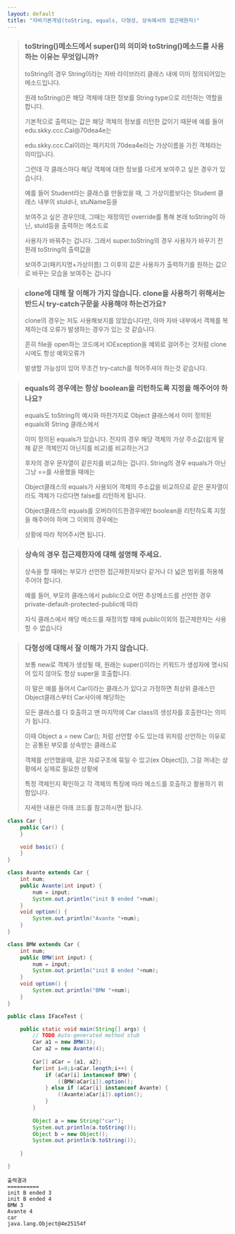 ```yaml
---
layout: default
title: "자바기본개념(toString, equals, 다형성, 상속에서의 접근제한자)"
---
```

 
> ### toString()메소드에서 super()의 의미와 toString()메소드를 사용하는 이유는 무엇입니까?
>
> toString의 경우 String이라는 자바 라이브러리 클래스 내에 이미 정의되어있는 메소드입니다. 
>
> 원래 toString()은 해당 객체에 대한 정보를 String type으로 리턴하는 역할을 합니다. 
>
> 기본적으로 출력되는 값은 해당 객체의 정보를 리턴한 값이기 때문에 예를 들어 edu.skky.ccc.Cal@70dea4e는 
>
> edu.skky.ccc.Cal이라는 패키지의 70dea4e라는 가상이름을 가진 객체라는 의미입니다. 
>
> 그런데 각 클래스마다 해당 객체에 대한 정보를 다르게 보여주고 싶은 경우가 있습니다. 
>
> 예를 들어 Student라는 클래스를 만들었을 때, 그 가상이름보다는 Student 클래스 내부의 stuId나, stuName등을 
>
> 보여주고 싶은 경우인데, 그때는 재정의인 override를 통해 본래 toString이 아닌, stuId등을 출력하는 메소드로 
>
> 사용자가 바꿔주는 겁니다. 그래서 super.toString의 경우 사용자가 바꾸기 전 원래 toString의 출력값을 
>
> 보여주고(패키지명+가상이름) 그 이후의 값은 사용자가 출력하기를 원하는 값으로 바꾸는 모습을 보여주는 겁니다

> ### clone에 대해 잘 이해가 가지 않습니다. clone을 사용하기 위해서는 반드시 try-catch구문을 사용해야 하는건가요?
>
> clone의 경우는 저도 사용해보지를 않았습니다만, 아마 자바 내부에서 객체를 복제하는데 오류가 발생하는 경우가 있는 것 같습니다. 
>
> 흔히 file을 open하는 코드에서 IOException을 예외로 걸어주는 것처럼 clone시에도 항상 예외오류가 
>
> 발생할 가능성이 있어 무조건 try-catch를 적어주셔야 하는것 같습니다.

> ### equals의 경우에는 항상 boolean을 리턴하도록 지정을 해주어야 하나요?
> equals도 toString의 예시와 마찬가지로 Object 클래스에서 이미 정의된 equals와 String 클래스에서 
>
> 이미 정의된 equals가 있습니다. 전자의 경우 해당 객체의 가상 주소값(쉽게 말해 같은 객체인지 아닌지를 비교)를 비교하는거고 
>
> 후자의 경우 문자열이 같은지를 비교하는 겁니다. String의 경우 equals가 아닌 그낭 ==를 사용했을 때에는 
>
> Object클래스의 equals가 사용되어 객체의 주소값을 비교하므로 같은 문자열이라도 객체가 다르다면 false를 리턴하게 됩니다. 
>
> Object클래스의 equals를 오버라이드한경우에만 boolean을 리턴하도록 지정을 해주어야 하며 그 이외의 경우에는 
>
> 상황에 따라 적어주시면 됩니다.

> ### 상속의 경우 접근제한자에 대해 설명해 주세요.
> 상속을 할 때에는 부모가 선언한 접근제한자보다 같거나 더 넓은 범위를 허용해 주어야 합니다. 
>
> 예를 들어, 부모의 클래스에서 public으로 어떤 추상메소드를 선언한 경우 private-default-protected-public에 따라 
>
> 자식 클래스에서 해당 메소드를 재정의할 때에 public이외의 접근제한자는 사용할 수 없습니다

> ### 다형성에 대해서 잘 이해가 가지 않습니다.
> 보통 new로 객체가 생성될 때, 원래는 super()이라는 키워드가 생성자에 명시되어 있지 않아도 항상 super을 호출합니다. 
>
> 이 말은 예를 들어서 Car이라는 클래스가 있다고 가정하면 최상위 클래스인 Object클래스부터 Car사이에 해당하는 
>
> 모든 클래스를 다 호출하고 맨 마지막에 Car class의 생성자를 호출한다는 의미가 됩니다. 
>
> 이때 Object a = new Car(); 처럼 선언할 수도 있는데 위처럼 선언하는 이유로는 공통된 부모를 상속받는 클래스로 
>
> 객체를 선언했을때, 같은 자료구조에 묶일 수 있고(ex Object[]), 그걸 꺼내는 상황에서 실제로 필요한 상황에 
>
> 특정 객체인지 확인하고 각 객체의 특징에 따라 메소드를 호출하고 활용하기 위함입니다. 
>
> 자세한 내용은 아래 코드를 참고하시면 됩니다. 

```java
class Car {
	public Car() {
	}

	void basic() {
	}
}

class Avante extends Car {
	int num;
	public Avante(int input) {
		num = input;
		System.out.println("init B ended "+num);
	}
	void option() {
		System.out.println("Avante "+num);
	}
}

class BMW extends Car {
	int num;
	public BMW(int input) {
		num = input;
		System.out.println("init B ended "+num);
	}
	void option() {
		System.out.println("BMW "+num);
	}
}

public class IFaceTest {

	public static void main(String[] args) {
		// TODO Auto-generated method stub
		Car a1 = new BMW(3);
		Car a2 = new Avante(4);
		
		Car[] aCar = {a1, a2};
		for(int i=0;i<aCar.length;i++) {
			if (aCar[i] instanceof BMW) {
				((BMW)aCar[i]).option();				
			} else if (aCar[i] instanceof Avante) {
				((Avante)aCar[i]).option();				
			}
		}
		
		Object a = new String("car");
		System.out.println(a.toString());
		Object b = new Object();
		System.out.println(b.toString());
		
	}

}
```

```
출력결과
==========
init B ended 3
init B ended 4
BMW 3
Avante 4
car
java.lang.Object@4e25154f
```
